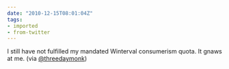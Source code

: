 ```yaml
---
date: "2010-12-15T08:01:04Z"
tags:
- imported
- from-twitter
---
```

I still have not fulfilled my mandated Winterval consumerism quota. It gnaws at me. \(via [@threedaymonk](https://twitter.com/threedaymonk)\)
